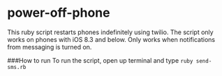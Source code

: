 # power-off-phone
This ruby script restarts phones indefinitely using twilio. The script only works on phones with iOS 8.3 and below. Only works when notifications from messaging is turned on.

###How to run
To run the script, open up terminal and type ```ruby send-sms.rb```
